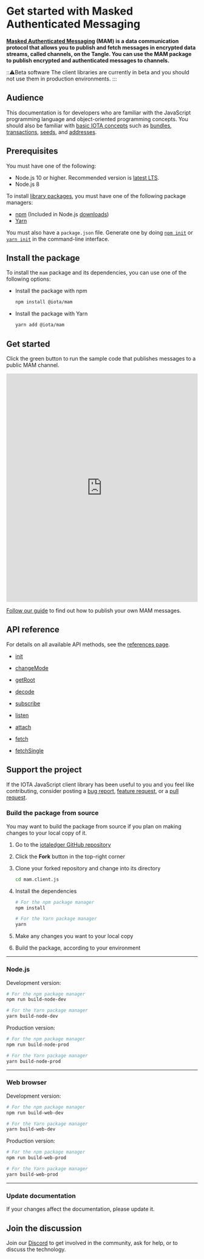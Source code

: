 # Get started with Masked Authenticated Messaging

**[Masked Authenticated Messaging](root://getting-started/0.1/basics/masked-authenticated-messaging.md) (MAM) is a data communication protocol that allows you to publish and fetch messages in encrypted data streams, called channels, on the Tangle. You can use the MAM package to publish encrypted and authenticated messages to channels.**

:::warning:Beta software
The client libraries are currently in beta and you should not use them in production environments.
:::

## Audience

This documentation is for developers who are familiar with the JavaScript programming language and object-oriented programming concepts. You should also be familiar with [basic IOTA concepts](root://getting-started/0.1/introduction/overview.md) such as [bundles](root://getting-started/0.1/basics/bundles.md), [transactions](root://getting-started/0.1/basics/transactions.md), [seeds](root://getting-started/0.1/basics/seeds.md), and [addresses](root://getting-started/0.1/basics/addresses.md).

## Prerequisites

You must have one of the following:

- Node.js 10 or higher. Recommended version is [latest LTS](https://nodejs.org/en/download/).
- Node.js 8

To install [library packages](https://www.npmjs.com/org/iota), you must have one of the following package managers:

- [npm](https://www.npmjs.com/) (Included in Node.js [downloads](https://nodejs.org/en/download/))
- [Yarn](https://yarnpkg.com/)

You must also have a `package.json` file. Generate one by doing [`npm init`](https://docs.npmjs.com/cli/init) or [`yarn init`](https://yarnpkg.com/lang/en/docs/cli/init/) in the command-line interface.

## Install the package

To install the `mam` package and its dependencies, you can use one of the following options:

- Install the package with npm
    ```bash
    npm install @iota/mam
    ```
- Install the package with Yarn
    ```bash
    yarn add @iota/mam
    ```

## Get started

Click the green button to run the sample code that publishes messages to a public MAM channel.

<iframe height="600px" width="100%" src="https://repl.it/@jake91/MAM-public?lite=true" scrolling="no" frameborder="no" allowtransparency="true" allowfullscreen="true" sandbox="allow-forms allow-pointer-lock allow-popups allow-same-origin allow-scripts allow-modals"></iframe>

[Follow our guide](../how-to-guides/create-public-channel.md) to find out how to publish your own MAM messages.

## API reference

For details on all available API methods, see the [references page](../references/api-reference.md).

- [init](../references/api-reference.md#init)

- [changeMode](../references/api-reference.md#changeMode)

- [getRoot](../references/api-reference.md#getRoot)

- [decode](../references/api-reference.md#decode)

- [subscribe](../references/api-reference.md#subscribe)

- [listen](../references/api-reference.md#listen)

- [attach](../references/api-reference.md#attach)

- [fetch](../references/api-reference.md#fetch)

- [fetchSingle](../references/api-reference.md#fetchSingle)


## Support the project

If the IOTA JavaScript client library has been useful to you and you feel like contributing, consider posting a [bug report](https://github.com/iotaledger/mam.client.js/issues/new), [feature request](https://github.com/iotaledger/mam.client.js/issues/new), or a [pull request](https://github.com/iotaledger/mam.client.js/pulls/).  

### Build the package from source

You may want to build the package from source if you plan on making changes to your local copy of it. 

1. Go to the [iotaledger GitHub repository](https://github.com/iotaledger/mam.client.js)

2. Click the **Fork** button in the top-right corner

3. Clone your forked repository and change into its directory

    ```bash
    cd mam.client.js
    ```

4. Install the dependencies

    ```bash
    # For the npm package manager
    npm install

    # For the Yarn package manager
    yarn
    ```

5. Make any changes you want to your local copy

6. Build the package, according to your environment

--------------------
### Node.js

Development version:

```bash
# For the npm package manager
npm run build-node-dev

# For the Yarn package manager
yarn build-node-dev
```

Production version:

```bash
# For the npm package manager
npm run build-node-prod

# For the Yarn package manager
yarn build-node-prod
```
---
### Web browser
Development version:

```bash
# For the npm package manager
npm run build-web-dev

# For the Yarn package manager
yarn build-web-dev
```

Production version:

```bash
# For the npm package manager
npm run build-web-prod

# For the Yarn package manager
yarn build-web-prod
```
--------------------

### Update documentation

If your changes affect the documentation, please update it.

## Join the discussion

Join our [Discord](https://discord.iota.org) to get involved in the community, ask for help, or to discuss the technology.
